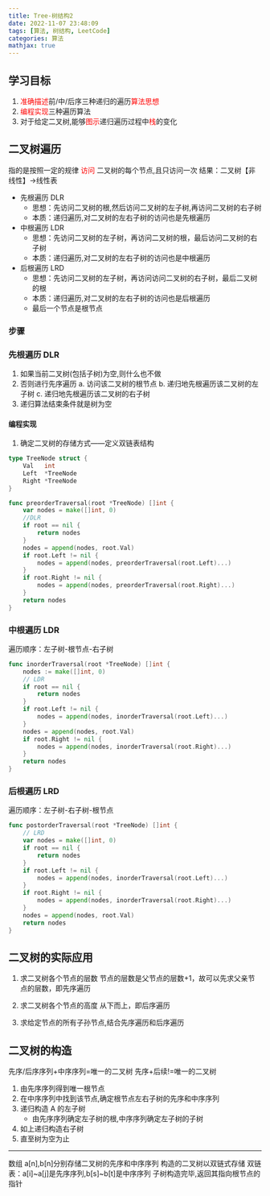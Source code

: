 ```yaml
---
title: Tree-树结构2
date: 2022-11-07 23:48:09
tags: [算法, 树结构, LeetCode]
categories: 算法
mathjax: true
---
```


## 学习目标

1. <font color=red>准确描述</font>前/中/后序三种递归的遍历<font color=red>算法思想</font>
2. <font color=red>编程实现</font>三种遍历算法
3. 对于给定二叉树,能够<font color=red>图示</font>递归遍历过程中<font color=red>栈</font>的变化

## 二叉树遍历

指的是按照一定的规律 <font color=red>访问 </font>二叉树的每个节点,且只访问一次
结果：二叉树【非线性】->线性表

- 先根遍历 DLR
  - 思想：先访问二叉树的根,然后访问二叉树的左子树,再访问二叉树的右子树
  - 本质：递归遍历,对二叉树的左右子树的访问也是先根遍历
- 中根遍历 LDR
  - 思想：先访问二叉树的左子树，再访问二叉树的根，最后访问二叉树的右子树
  - 本质：递归遍历,对二叉树的左右子树的访问也是中根遍历
- 后根遍历 LRD
  - 思想：先访问二叉树的左子树，再访问访问二叉树的右子树，最后二叉树的根
  - 本质：递归遍历,对二叉树的左右子树的访问也是后根遍历
  - 最后一个节点是根节点

### 步骤

### 先根遍历 DLR

1. 如果当前二叉树(包括子树)为空,则什么也不做
2. 否则进行先序遍历
   a. 访问该二叉树的根节点
   b. 递归地先根遍历该二叉树的左子树
   c. 递归地先根遍历该二叉树的右子树
3. 递归算法结束条件就是树为空

#### 编程实现

1. 确定二叉树的存储方式——定义双链表结构

```go
type TreeNode struct {
	Val   int
	Left  *TreeNode
	Right *TreeNode
}

func preorderTraversal(root *TreeNode) []int {
	var nodes = make([]int, 0)
	//DLR
	if root == nil {
		return nodes
	}
	nodes = append(nodes, root.Val)
	if root.Left != nil {
		nodes = append(nodes, preorderTraversal(root.Left)...)
	}
	if root.Right != nil {
		nodes = append(nodes, preorderTraversal(root.Right)...)
	}
	return nodes
}
```

### 中根遍历 LDR

遍历顺序：左子树-根节点-右子树

```go
func inorderTraversal(root *TreeNode) []int {
	nodes := make([]int, 0)
	// LDR
	if root == nil {
		return nodes
	}
	if root.Left != nil {
		nodes = append(nodes, inorderTraversal(root.Left)...)
	}
	nodes = append(nodes, root.Val)
	if root.Right != nil {
		nodes = append(nodes, inorderTraversal(root.Right)...)
	}
	return nodes
}
```

### 后根遍历 LRD

遍历顺序：左子树-右子树-根节点

```go
func postorderTraversal(root *TreeNode) []int {
	// LRD
	var nodes = make([]int, 0)
	if root == nil {
		return nodes
	}
	if root.Left != nil {
		nodes = append(nodes, inorderTraversal(root.Left)...)
	}
	if root.Right != nil {
		nodes = append(nodes, inorderTraversal(root.Right)...)
	}
	nodes = append(nodes, root.Val)
	return nodes
}
```

## 二叉树的实际应用

1. 求二叉树各个节点的层数
   节点的层数是父节点的层数+1，故可以先求父亲节点的层数，即先序遍历

2. 求二叉树各个节点的高度
   从下而上，即后序遍历
3. 求给定节点的所有子孙节点,结合先序遍历和后序遍历

## 二叉树的构造

先序/后序序列+中序序列=唯一的二叉树
先序+后续!=唯一的二叉树

1. 由先序序列得到唯一根节点
2. 在中序序列中找到该节点,确定根节点左右子树的先序和中序序列
3. 递归构造 A 的左子树
   - 由先序序列确定左子树的根,中序序列确定左子树的子树
4. 如上递归构造右子树
5. 直至树为空为止

---

数组 a[n],b[n]分别存储二叉树的先序和中序序列
构造的二叉树以双链式存储
双链表：a[i]~a[j]是先序序列,b[s]~b[t]是中序序列
子树构造完毕,返回其指向根节点的指针

```go

```

